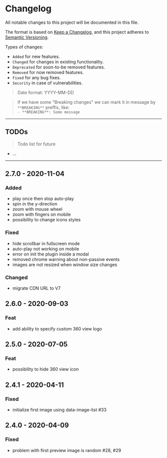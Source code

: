 # Changelog
All notable changes to this project will be documented in this file.

The format is based on [Keep a Changelog](https://keepachangelog.com/en/1.0.0/),
and this project adheres to [Semantic Versioning](https://semver.org/spec/v2.0.0.html).

Types of changes:
- `Added` for new features.
- `Changed` for changes in existing functionality.
- `Deprecated` for soon-to-be removed features.
- `Removed` for now removed features.
- `Fixed` for any bug fixes.
- `Security` in case of vulnerabilities.

> Date format: YYYY-MM-DD

> If we have some "Breaking changes" we can mark it in message by `**BREAKING**` preffix, like:  
> `- **BREAKING**: Some message`

-------------

## TODOs
> Todo list for future

- ...

-------------

## 2.7.0 - 2020-11-04
### Added
- play once then stop auto-play
- spin in the y-direction
- zoom with mouse wheel
- zoom with fingers on mobile
- possibility to change icons styles

### Fixed
- hide scrollbar in fullscreen mode
- auto-play not working on mobile
- error on init the plugin inside a modal
- removed chrome warning about non-passive events
- images are not resized when window size changes

### Changed
- migrate CDN URL to V7 

## 2.6.0 - 2020-09-03

### Feat
- add ability to specify custom 360 view logo

## 2.5.0 - 2020-07-05

### Feat
- possibility to hide 360 view icon

## 2.4.1 - 2020-04-11

### Fixed
- initialize first image using data-image-list #33


## 2.4.0 - 2020-04-09

### Fixed
- problem with first preview image is random #28, #29
